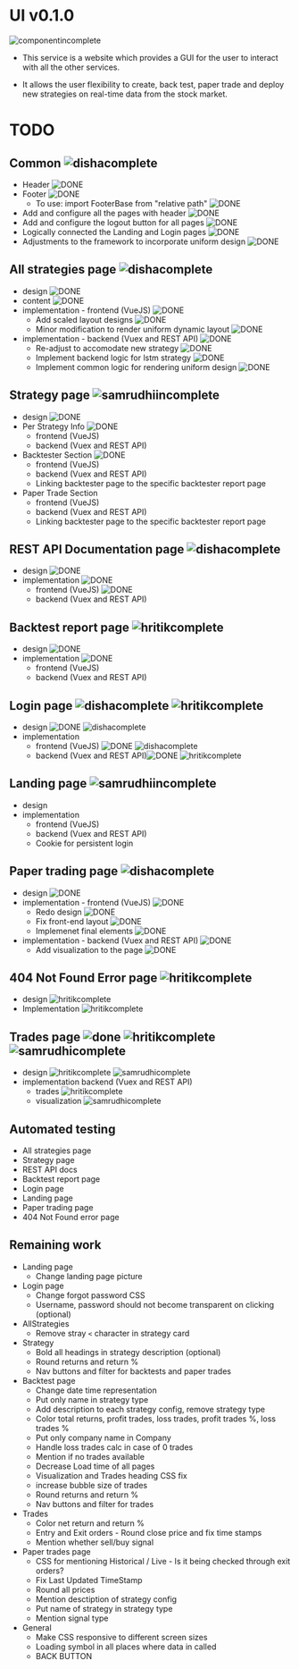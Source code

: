# UI v0.1.0

![componentincomplete]

- This service is a website which provides a GUI for the user to interact with all the other services.

- It allows the user flexibility to create, back test, paper trade and deploy new strategies on real-time data from the stock market.

# TODO

## Common ![dishacomplete]
- Header ![DONE]
- Footer ![DONE]
  - To use: import FooterBase from "relative path" ![DONE]
- Add and configure all the pages with header ![DONE]
- Add and configure the logout button for all pages ![DONE]
- Logically connected the Landing and Login pages ![DONE]
- Adjustments to the framework to incorporate uniform design ![DONE]
      
## All strategies page ![dishacomplete]
- design ![DONE]
- content ![DONE]
- implementation - frontend (VueJS) ![DONE]
  - Add scaled layout designs ![DONE]
  - Minor modification to render uniform dynamic layout ![DONE]
- implementation - backend (Vuex and REST API) ![DONE]
  - Re-adjust to accomodate new strategy ![DONE]
  - Implement backend logic for lstm strategy ![DONE]
  - Implement common logic for rendering uniform design ![DONE]
  

## Strategy page ![samrudhiincomplete]
- design ![DONE]
- Per Strategy Info ![DONE]
  - frontend (VueJS)
  - backend (Vuex and REST API)
- Backtester Section ![DONE]
  - frontend (VueJS)
  - backend (Vuex and REST API)
  - Linking backtester page to the specific backtester report page
- Paper Trade Section
  - frontend (VueJS)
  - backend (Vuex and REST API)
  - Linking backtester page to the specific backtester report page

## REST API Documentation page ![dishacomplete]
- design ![DONE]
- implementation ![DONE]
  - frontend (VueJS) ![DONE]
  - backend (Vuex and REST API)

## Backtest report page ![hritikcomplete]
- design ![DONE]
- implementation ![DONE]
  - frontend (VueJS)
  - backend (Vuex and REST API)

## Login page ![dishacomplete] ![hritikcomplete] 
- design ![DONE] ![dishacomplete]
- implementation
  - frontend (VueJS) ![DONE] ![dishacomplete]
  - backend (Vuex and REST API)![DONE] ![hritikcomplete]

## Landing page ![samrudhiincomplete]
- design 
- implementation
  - frontend (VueJS)
  - backend (Vuex and REST API)
  - Cookie for persistent login

## Paper trading page ![dishacomplete]
- design ![DONE]
- implementation - frontend (VueJS) ![DONE]
   - Redo design ![DONE]
   - Fix front-end layout ![DONE]
   - Implemenet final elements ![DONE]
- implementation - backend (Vuex and REST API) ![DONE]
  - Add visualization to the page ![DONE]

## 404 Not Found Error page ![hritikcomplete]
- design ![hritikcomplete]
- Implementation ![hritikcomplete]

## Trades page ![done]  ![hritikcomplete] ![samrudhicomplete]
- design  ![hritikcomplete] ![samrudhicomplete]
- implementation backend (Vuex and REST API)
  - trades ![hritikcomplete]
  - visualization ![samrudhicomplete]

## Automated testing
- All strategies page
- Strategy page
- REST API docs
- Backtest report page
- Login page
- Landing page
- Paper trading page
- 404 Not Found error page

## Remaining work
- Landing page
  - Change landing page picture
- Login page
  - Change forgot password CSS
  - Username, password should not become transparent on clicking (optional)
- AllStrategies
  - Remove stray `<` character in strategy card
- Strategy
  - Bold all headings in strategy description (optional)
  - Round returns and return %
  - Nav buttons and filter for backtests and paper trades
- Backtest page
  - Change date time representation
  - Put only name in strategy type
  - Add description to each strategy config, remove strategy type
  - Color total returns, profit trades, loss trades, profit trades %, loss trades %
  - Put only company name in Company
  - Handle loss trades calc in case of 0 trades
  - Mention if no trades available
  - Decrease Load time of all pages
  - Visualization and Trades heading CSS fix
  - increase bubble size of trades
  - Round returns and return %
  - Nav buttons and filter for trades
- Trades
  - Color net return and return %
  - Entry and Exit orders - Round close price and fix time stamps
  - Mention whether sell/buy signal
- Paper trades page
  - CSS for mentioning Historical / Live - Is it being checked through exit orders?
  - Fix Last Updated TimeStamp
  - Round all prices
  - Mention desctiption of strategy config
  - Put name of strategy in strategy type
  - Mention signal type
- General
  - Make CSS responsive to different screen sizes
  - Loading symbol in all places where data in called
  - BACK BUTTON

[done]: https://img.shields.io/badge/DONE-brightgreen
[incomplete]: https://img.shields.io/badge/INCOMPLETE-red
[varunincomplete]: https://img.shields.io/badge/VARUN-INCOMPLETE-red
[varuncomplete]: https://img.shields.io/badge/VARUN-COMPLETE-brightgreen
[dishaincomplete]: https://img.shields.io/badge/DISHA-INCOMPLETE-red
[dishacomplete]: https://img.shields.io/badge/DISHA-COMPLETE-brightgreen
[samrudhiincomplete]: https://img.shields.io/badge/SAMRUDHI-INCOMPLETE-red
[samrudhicomplete]: https://img.shields.io/badge/SAMRUDHI-COMPLETE-brightgreen
[hritikincomplete]: https://img.shields.io/badge/HRITIK-INCOMPLETE-red
[hritikcomplete]: https://img.shields.io/badge/HRITIK-COMPLETE-brightgreen
[bug]: https://img.shields.io/badge/BUG-red
[bugfixed]: https://img.shields.io/badge/BUG-FIXED-brightgreen
[featureincomplete]: https://img.shields.io/badge/FEATURE-INCOMPLETE-red
[featurecomplete]: https://img.shields.io/badge/FEATURE-COMPLETE-brightgreen
[componentincomplete]: https://img.shields.io/badge/COMPONENT-INCOMPLETE-red
[componentcomplete]: https://img.shields.io/badge/COMPONENT-COMPLETE-brightgreen
[phasecomplete]: https://img.shields.io/badge/PHASE-COMPLETE-brightgreen
[phaseincomplete]: https://img.shields.io/badge/PHASE-INCOMPLETE-red
[meetingincomplete]: https://img.shields.io/badge/MEETING-INCOMPLETE-red
[docincomplete]: https://img.shields.io/badge/DOC-INCOMPLETE-red
[doccomplete]: https://img.shields.io/badge/DOC-COMPLETE-brightgreen
